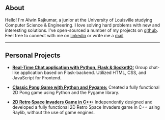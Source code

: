 ## About

Hello! I'm Alwin Rajkumar, a junior at the University of Louisville studying Computer Science & Engineering. I love solving hard problems with new and interesting solutions. I've open-sourced a number of my projects on [github](https://github.com/alwnraj). Feel free to connect with me on [linkedin](https://www.linkedin.com/in/alwinrajkumar/) or write me a [mail](alwin.rajkumar@louisville.edu)

------------------------------------------------------------------------------------------------

## Personal Projects

- **[Real-Time Chat application with Python, Flask & SocketIO:](https://www.github.com/alwnraj/chat-app)** Group chat-like application based on Flask-backend. Utilized HTML, CSS, and JavaScript for Frontend.

- **[Classic Pong Game with Python and Pygame:](https://www.github.com/alwnraj/pong)** Created a fully functional 2D Pong game using Python and the Pygame library.

- **[2D Retro Space Invaders Game in C++:](https://www.github.com/alwnraj/Space-invaders)** Independently designed and developed a fully functional 2D Retro Space Invaders game in C++ using Raylib, without the use of game engines.
